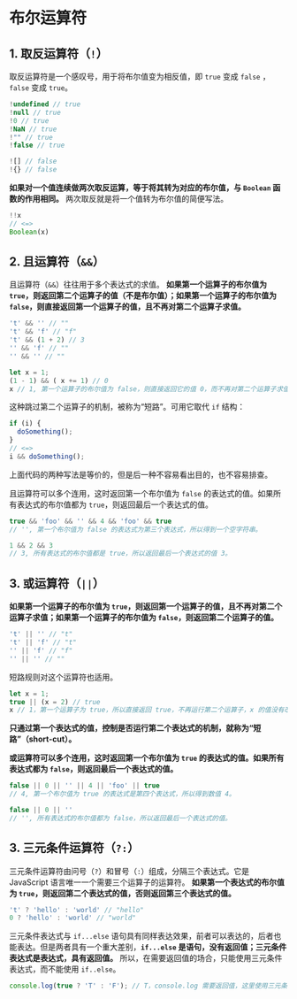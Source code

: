 # 布尔运算符

## 1. 取反运算符（`!`）

取反运算符是一个感叹号，用于将布尔值变为相反值，即 `true` 变成 `false` ，`false` 变成 `true`。

```javascript
!undefined // true
!null // true
!0 // true
!NaN // true
!"" // true
!false // true

![] // false
!{} // false
```

**如果对一个值连续做两次取反运算，等于将其转为对应的布尔值，与 `Boolean` 函数的作用相同。** 两次取反就是将一个值转为布尔值的简便写法。

```javascript
!!x
// <=>
Boolean(x)
```

## 2. 且运算符（`&&`）

且运算符（`&&`）往往用于多个表达式的求值。 **如果第一个运算子的布尔值为 `true`，则返回第二个运算子的值（不是布尔值）；如果第一个运算子的布尔值为 `false`，则直接返回第一个运算子的值，且不再对第二个运算子求值。**

```javascript
't' && '' // ""
't' && 'f' // "f"
't' && (1 + 2) // 3
'' && 'f' // ""
'' && '' // ""

let x = 1;
(1 - 1) && ( x += 1) // 0
x // 1, 第一个运算子的布尔值为 false，则直接返回它的值 0，而不再对第二个运算子求值，所以变量 x 的值没变。
```

这种跳过第二个运算子的机制，被称为“短路”。可用它取代 `if` 结构：

```javascript
if (i) {
  doSomething();
}
// <=>
i && doSomething();
```

上面代码的两种写法是等价的，但是后一种不容易看出目的，也不容易排查。

且运算符可以多个连用，这时返回第一个布尔值为 `false` 的表达式的值。如果所有表达式的布尔值都为 `true`，则返回最后一个表达式的值。

```javascript
true && 'foo' && '' && 4 && 'foo' && true
// '', 第一个布尔值为 false 的表达式为第三个表达式，所以得到一个空字符串。

1 && 2 && 3
// 3, 所有表达式的布尔值都是 true，所以返回最后一个表达式的值 3。
```

## 3. 或运算符（`||`）

**如果第一个运算子的布尔值为 `true`，则返回第一个运算子的值，且不再对第二个运算子求值；如果第一个运算子的布尔值为 `false`，则返回第二个运算子的值。**

```javascript
't' || '' // "t"
't' || 'f' // "t"
'' || 'f' // "f"
'' || '' // ""
```

短路规则对这个运算符也适用。

```javascript
let x = 1;
true || (x = 2) // true
x // 1，第一个运算子为 true，所以直接返回 true，不再运行第二个运算子，x 的值没有改变
```

**只通过第一个表达式的值，控制是否运行第二个表达式的机制，就称为“短路”（short-cut）。**

**或运算符可以多个连用，这时返回第一个布尔值为 `true` 的表达式的值。如果所有表达式都为 `false`，则返回最后一个表达式的值。**

```javascript
false || 0 || '' || 4 || 'foo' || true
// 4, 第一个布尔值为 true 的表达式是第四个表达式，所以得到数值 4。

false || 0 || ''
// '', 所有表达式的布尔值都为 false，所以返回最后一个表达式的值。
```

## 3. 三元条件运算符（`?:`）

三元条件运算符由问号（`?`）和冒号（`:`）组成，分隔三个表达式。它是 JavaScript 语言唯一一个需要三个运算子的运算符。 **如果第一个表达式的布尔值为 `true`，则返回第二个表达式的值，否则返回第三个表达式的值。**

```javascript
't' ? 'hello' : 'world' // "hello"
0 ? 'hello' : 'world' // "world"
```

三元条件表达式与 `if...else` 语句具有同样表达效果，前者可以表达的，后者也能表达。但是两者具有一个重大差别，**`if...else` 是语句，没有返回值；三元条件表达式是表达式，具有返回值。** 所以，在需要返回值的场合，只能使用三元条件表达式，而不能使用 `if..else`。

```javascript
console.log(true ? 'T' : 'F'); // T，console.log 需要返回值，这里使用三元条件表达式
```
